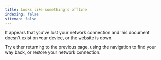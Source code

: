 ```yaml
---
title: Looks like something's offline
indexing: false
sitemap: false
---
```


It appears that you've lost your network connection and this document doesn't exist on your device, or the website is down.

Try either returning to the previous page, using the navigation to find your way back, or restore your network connection.
